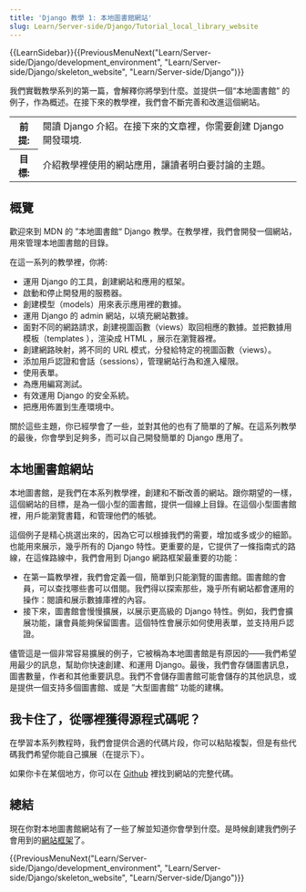 ```yaml
---
title: 'Django 教學 1: 本地圖書館網站'
slug: Learn/Server-side/Django/Tutorial_local_library_website
---
```


{{LearnSidebar}}{{PreviousMenuNext("Learn/Server-side/Django/development_environment", "Learn/Server-side/Django/skeleton_website", "Learn/Server-side/Django")}}

我們實戰教學系列的第一篇，會解釋你將學到什麼。並提供一個“本地圖書館” 的例子，作為概述。在接下來的教學裡，我們會不斷完善和改進這個網站。

<table class="learn-box standard-table">
  <tbody>
    <tr>
      <th scope="row">前提:</th>
      <td>閱讀 Django 介紹。在接下來的文章裡，你需要創建 Django 開發環境.</td>
    </tr>
    <tr>
      <th scope="row">目標:</th>
      <td>介紹教學裡使用的網站應用，讓讀者明白要討論的主題。</td>
    </tr>
  </tbody>
</table>

## 概覽

歡迎來到 MDN 的 ”本地圖書館“ Django 教學。在教學裡，我們會開發一個網站，用來管理本地圖書館的目錄。

在這一系列的教學裡，你將:

- 運用 Django 的工具，創建網站和應用的框架。
- 啟動和停止開發用的服務器。
- 創建模型（models）用來表示應用裡的數據。
- 運用 Django 的 admin 網站，以填充網站數據。
- 面對不同的網路請求，創建視圖函數（views）取回相應的數據。並把數據用模板（templates ），渲染成 HTML ，展示在瀏覽器裡。
- 創建網路映射，將不同的 URL 模式，分發給特定的視圖函數（views）。
- 添加用戶認證和會話（sessions），管理網站行為和進入權限。
- 使用表單。
- 為應用編寫測試。
- 有效運用 Django 的安全系統。
- 把應用佈置到生產環境中。

關於這些主題，你已經學會了一些，並對其他的也有了簡單的了解。在這系列教學的最後，你會學到足夠多，而可以自己開發簡單的 Django 應用了。

## 本地圖書館網站

本地圖書館，是我們在本系列教學裡，創建和不斷改善的網站。跟你期望的一樣，這個網站的目標，是為一個小型的圖書館，提供一個線上目錄。在這個小型圖書館裡，用戶能瀏覽書籍，和管理他們的帳號。

這個例子是精心挑選出來的，因為它可以根據我們的需要，增加或多或少的細節。也能用來展示，幾乎所有的 Django 特性。更重要的是，它提供了一條指南式的路線，在這條路線中，我們會用到 Django 網路框架最重要的功能：

- 在第一篇教學裡，我們會定義一個，簡單到只能瀏覽的圖書館。圖書館的會員，可以查找哪些書可以借閱。我們得以探索那些，幾乎所有網站都會運用的操作：閱讀和展示數據庫裡的內容。
- 接下來，圖書館會慢慢擴展，以展示更高級的 Django 特性。例如，我們會擴展功能，讓會員能夠保留圖書。這個特性會展示如何使用表單，並支持用戶認證。

儘管這是一個非常容易擴展的例子，它被稱為本地圖書館是有原因的——我們希望用最少的訊息，幫助你快速創建、和運用 Django。最後，我們會存儲圖書訊息，圖書數量，作者和其他重要訊息。我們不會儲存圖書館可能會儲存的其他訊息，或是提供一個支持多個圖書館、或是 ”大型圖書館“ 功能的建構。

## 我卡住了，從哪裡獲得源程式碼呢？

在學習本系列教程時，我們會提供合適的代碼片段，你可以粘貼複製，但是有些代碼我們希望你能自己擴展（在提示下）。

如果你卡在某個地方，你可以在 [Github](https://github.com/mdn/django-locallibrary-tutorial) 裡找到網站的完整代碼。

## 總結

現在你對本地圖書館網站有了一些了解並知道你會學到什麼。是時候創建我們例子會用到的[網站框架](/zh-TW/docs/Learn/Server-side/Django/skeleton_website)了。

{{PreviousMenuNext("Learn/Server-side/Django/development_environment", "Learn/Server-side/Django/skeleton_website", "Learn/Server-side/Django")}}
